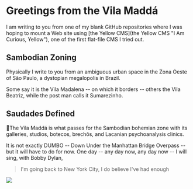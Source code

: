 # Greetings from the Vila Maddá

I am writing to you from one of my blank GitHub repositories where I was hoping to mount a Web site using [the Yellow CMS](the Yellow CMS "I Am Curious, Yellow"), one of the first flat-file CMS I tried out. 


## Sambodian Zoning

Physically I write to you from an ambiguous urban space in the Zona Oeste of São Paulo, a dystopian megalopolis in Brazil.

Some say it is the Vila Madalena -- on which it borders -- others the Vila Beatriz, while the post man calls it Sumarezinho. 

## Saudades Defined
The Vila Maddá is what passes for the Sambodian bohemian zone with its galleries, studios, botecos, brechôs, and Lacanian psychoanalysis clinics.

It is not exactly DUMBO -- Down Under the Manhattan Bridge Overpass -- but it will have to do for now. One day -- any day now, any day now -- I will sing, with Bobby Dylan,

> I'm going back to New York City, I do believe I've had enough

![]({{site.baseurl}}//logo.png)


